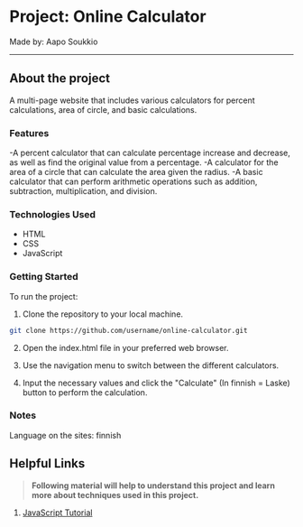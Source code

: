 # Project: Online Calculator

Made by: Aapo Soukkio

***

## About the project

A multi-page website that includes various calculators for percent calculations, area of circle, and basic calculations.

### Features

-A percent calculator that can calculate percentage increase and decrease, as well as find the original value from a percentage.
-A calculator for the area of a circle that can calculate the area given the radius.
-A basic calculator that can perform arithmetic operations such as addition, subtraction, multiplication, and division.

### Technologies Used

- HTML
- CSS
- JavaScript

### Getting Started

To run the project:

1. Clone the repository to your local machine.

```sh
git clone https://github.com/username/online-calculator.git
```
2. Open the index.html file in your preferred web browser.

3. Use the navigation menu to switch between the different calculators.

4. Input the necessary values and click the "Calculate" (In finnish = Laske) button to perform the calculation.

### Notes

Language on the sites: finnish 

## Helpful Links

> **Following material will help to understand this project and learn more about techniques used in this project.**


1. [JavaScript Tutorial](https://www.w3schools.com/js/)
